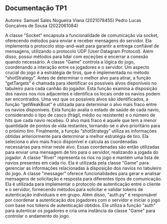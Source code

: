 ## Documentação TP1
Autores: 
Samuel Sales Nogueira Viana (2021078455)
Pedro Lucas Gonçalves de Sousa (2022061084)

A classe "Socket" encapsula a funcionalidade de comunicação via socket, oferecendo métodos para enviar e receber mensagens do servidor. Ela implementa o protocolo stop-and-wait para garantir a entrega confiável de mensagens, utilizando o protocolo UDP (User Datagram Protocol). Além disso, possui métodos para lidar com exceções e encerrar a conexão quando necessário.
A classe “Game” controla a lógica do jogo, coordenando a interação entre os jogadores e o servidor. Um aspecto crucial do jogo é a estratégia de tiros, que é implementada no método “shotStrategy”. Antes de determinar o melhor alvo para atirar, a função “getTargets” é chamada para identificar os possíveis alvos disponíveis no tabuleiro para cada canhão do jogador. Esta função examina a disposição dos navios nos rios adjacentes e identifica os locais onde os navios podem ser encontrados.
Uma vez que os possíveis alvos são identificados, a função “getWeakBoat” é utilizada para determinar o alvo mais fraco entre os navios disponíveis. Esta função avalia o estado de saúde de cada navio, considerando o tipo de casco (frágil, médio ou resistente) e o número de hits que cada navio recebeu. O alvo mais fraco é aquele que tem a menor quantidade de pontos de vida restantes, tornando-se o alvo prioritário para o próximo tiro.
Finalmente, a função “shotStrategy” utiliza as informações obtidas anteriormente para determinar a melhor estratégia de tiro. Ela seleciona o alvo mais fraco disponível e calcula as coordenadas necessárias para mirar neste alvo. Essas coordenadas são então utilizadas para enviar uma mensagem de tiro para o servidor, realizando a jogada do jogador.
A classe "River" representa os rios no jogo e mantém uma lista de navios presentes em cada rio. Ela é utilizada pela classe "Game" para gerenciar as informações relacionadas à disposição dos navios no tabuleiro do jogo.
A classe "messager" oferece funcionalidades para gerar e analisar mensagens de solicitação e resposta para diferentes tipos de comunicação. Ela é utilizada para implementar o protocolo de autenticação entre o cliente e o servidor, fornecendo métodos para solicitar e validar tokens de autenticação individuais e em grupo.
Além disso, "auth.py" é responsável por coordenar a autenticação dos jogadores com o servidor e iniciar o jogo com base nos tokens de autenticação obtidos. Ele utiliza a função "auth" para autenticar os jogadores e cria uma instância da classe "Game" para controlar o andamento do jogo.
